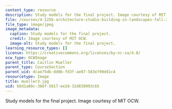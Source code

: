 ```yaml
---
content_type: resource
description: Study models for the final project. Image courtesy of MIT OCW.
file: /courses/4-125b-architecture-studio-building-in-landscapes-fall-2005/b6d1a80c386f5017ee2d31d838993cb5_mueller3.jpg
file_type: image/jpeg
image_metadata:
  caption: Study models for the final project.
  credit: Image courtesy of MIT OCW.
  image-alt: Study models for the final project.
learning_resource_types: []
license: https://creativecommons.org/licenses/by-nc-sa/4.0/
ocw_type: OCWImage
parent_title: Caitlin Mueller
parent_type: CourseSection
parent_uid: dcae75db-dd0b-fd3f-ae07-583e799dd1c4
resourcetype: Image
title: mueller3.jpg
uid: b6d1a80c-386f-5017-ee2d-31d838993cb5
---
```

Study models for the final project. Image courtesy of MIT OCW.